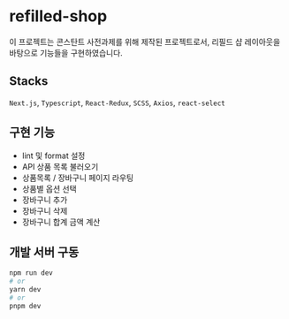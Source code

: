 # refilled-shop
이 프로젝트는 콘스탄트 사전과제를 위해 제작된 프로젝트로서, 리필드 샵 레이아웃을 바탕으로 기능들을 구현하였습니다. 

## Stacks
`Next.js`, `Typescript`, `React-Redux`, `SCSS`, `Axios`, `react-select`

## 구현 기능
- lint 및 format 설정
- API 상품 목록 불러오기
- 상품목록 / 장바구니 페이지 라우팅
- 상품별 옵션 선택
- 장바구니 추가
- 장바구니 삭제
- 장바구니 합계 금액 계산

## 개발 서버 구동

```bash
npm run dev
# or
yarn dev
# or
pnpm dev
```

